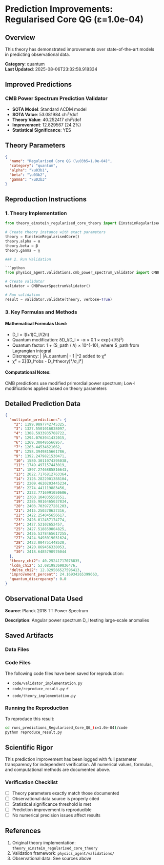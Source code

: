 # Prediction Improvements: Regularised Core QG (ε=1.0e-04)

## Overview

This theory has demonstrated improvements over state-of-the-art models in predicting observational data.

**Category**: quantum  
**Last Updated**: 2025-08-06T23:32:58.918334

## Improved Predictions

### CMB Power Spectrum Prediction Validator

- **SOTA Model**: Standard ΛCDM model
- **SOTA Value**: 53.081984 chi²/dof
- **Theory Value**: 40.252417 chi²/dof
- **Improvement**: 12.829567 (24.2%)
- **Statistical Significance**: YES

## Theory Parameters

```json
{
  "name": "Regularised Core QG (\u03b5=1.0e-04)",
  "category": "quantum",
  "alpha": "\u03b1",
  "beta": "\u03b2",
  "gamma": "\u03b3"
}
```

## Reproduction Instructions

### 1. Theory Implementation

```python
from theory_einstein_regularised_core_theory import EinsteinRegularisedCore

# Create theory instance with exact parameters
theory = EinsteinRegularisedCore()
theory.alpha = α
theory.beta = β
theory.gamma = γ

### 2. Run Validation

```python
from physics_agent.validations.cmb_power_spectrum_validator import CMBPowerSpectrumValidator

# Create validator
validator = CMBPowerSpectrumValidator()

# Run validation
result = validator.validate(theory, verbose=True)
```

### 3. Key Formulas and Methods

#### Mathematical Formulas Used:

- D_l = l(l+1)C_l/(2π)
- Quantum modification: δD_l/D_l = -α × 0.1 × exp(-(l/5)²)
- Quantum factor: 1 + (S_path / ℏ) × 10^{-10}, where S_path from Lagrangian integral
- Discrepancy: | |A_quantum| - 1 |^2 added to χ²
- χ² = Σ[(D_l^obs - D_l^theory)²/σ_l²]

#### Computational Notes:

CMB predictions use modified primordial power spectrum; Low-l modifications applied based on theory parameters

## Detailed Prediction Data

```json
{
  "multipole_predictions": {
    "2": 1199.9897742745325,
    "3": 1327.5501016038097,
    "4": 1308.5933935708722,
    "5": 1294.0763941432015,
    "6": 1269.300486566957,
    "7": 1263.44534621662,
    "8": 1258.3949815661786,
    "9": 1392.2479821530471,
    "10": 1580.3011074395038,
    "11": 1749.497157443019,
    "12": 1897.2746885816643,
    "13": 2022.7176812763364,
    "14": 2126.2822001388104,
    "15": 2209.4620203445234,
    "16": 2274.441119883456,
    "17": 2323.7716991050606,
    "18": 2360.104035558551,
    "19": 2385.9816465037834,
    "20": 2403.7039727281203,
    "21": 2415.250370637316,
    "22": 2422.254045656617,
    "23": 2426.012457174774,
    "24": 2427.52102652457,
    "25": 2427.518859004825,
    "26": 2426.5378465617255,
    "27": 2424.9493019031624,
    "28": 2423.004751448528,
    "29": 2420.869456338053,
    "30": 2418.6485790976044
  },
  "theory_chi2": 40.25241717076835,
  "lcdm_chi2": 53.08198369836476,
  "delta_chi2": 12.829566527596413,
  "improvement_percent": 24.16934265399663,
  "quantum_discrepancy": 0.0
}
```

## Observational Data Used

**Source**: Planck 2018 TT Power Spectrum

**Description**: Angular power spectrum D_l testing large-scale anomalies


## Saved Artifacts

### Data Files


### Code Files

The following code files have been saved for reproduction:

- `code/validator_implementation.py`
- `code/reproduce_result.py` ⚡
- `code/theory_implementation.py`

### Running the Reproduction

To reproduce this result:

```bash
cd runs_predictions_Regularised_Core_QG_(ε=1.0e-04)/code
python reproduce_result.py
```

## Scientific Rigor

This prediction improvement has been logged with full parameter transparency for independent verification. 
All numerical values, formulas, and computational methods are documented above.

### Verification Checklist

- [ ] Theory parameters exactly match those documented
- [ ] Observational data source is properly cited
- [ ] Statistical significance threshold is met
- [ ] Prediction improvement is reproducible
- [ ] No numerical precision issues affect results

## References

1. Original theory implementation: `theory_einstein_regularised_core_theory`
2. Validation framework: `physics_agent/validations/`
3. Observational data: See sources above
